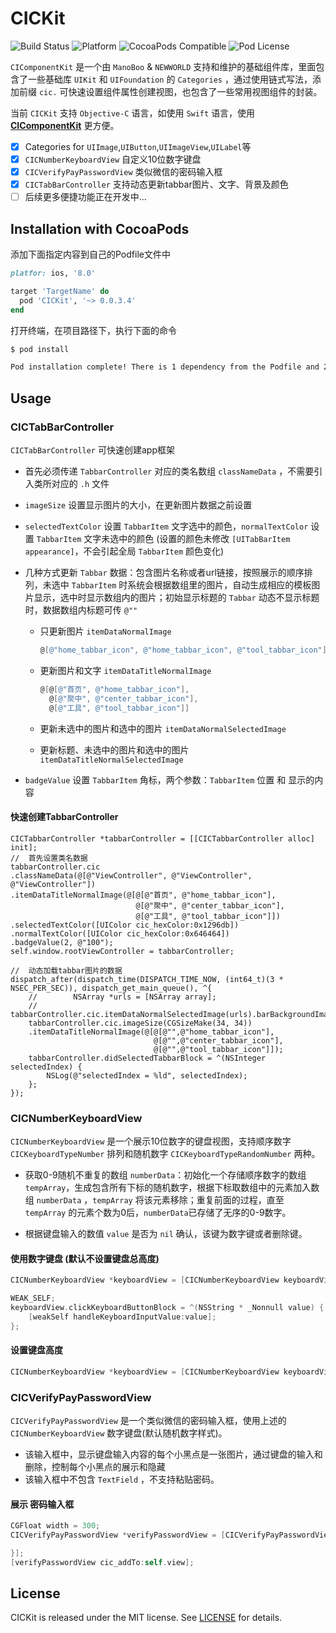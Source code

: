 
# CICKit

![Build Status](https://travis-ci.org/CodeInventorGroup/CICKit.svg?branch=master)
![Platform](https://img.shields.io/cocoapods/p/CICKit.svg?style=flat)
![CocoaPods Compatible](https://img.shields.io/cocoapods/v/CICKit.svg?style=flat)
![Pod License](https://img.shields.io/cocoapods/l/CICKit.svg)

`CIComponentKit` 是一个由 `ManoBoo` & `NEWWORLD` 支持和维护的基础组件库，里面包含了一些基础库 `UIKit` 和 `UIFoundation` 的 `Categories` ，通过使用链式写法，添加前缀 `cic.` 可快速设置组件属性创建视图，也包含了一些常用视图组件的封装。

当前 `CICKit` 支持 `Objective-C` 语言，如使用 `Swift` 语言，使用 **[CIComponentKit](https://github.com/CodeInventorGroup/CIComponentKit)** 更方便。

- [x] Categories for `UIImage`,`UIButton`,`UIImageView`,`UILabel`等
- [x] `CICNumberKeyboardView` 自定义10位数字键盘
- [x] `CICVerifyPayPasswordView` 类似微信的密码输入框
- [x] `CICTabBarController` 支持动态更新tabbar图片、文字、背景及颜色
- [ ] 后续更多便捷功能正在开发中...

## Installation with CocoaPods

添加下面指定内容到自己的Podfile文件中

```ruby
platfor: ios, '8.0'

target 'TargetName' do
  pod 'CICKit', '~> 0.0.3.4'
end
```

打开终端，在项目路径下，执行下面的命令

```bash
$ pod install

Pod installation complete! There is 1 dependency from the Podfile and 2 total pods installed.
```

## Usage

### CICTabBarController

`CICTabBarController` 可快速创建app框架

- 首先必须传递 `TabbarController` 对应的类名数组 `classNameData` ，不需要引入类所对应的 `.h` 文件
- `imageSize` 设置显示图片的大小，在更新图片数据之前设置
- `selectedTextColor` 设置 `TabbarItem` 文字选中的颜色，`normalTextColor` 设置 `TabbarItem` 文字未选中的颜色 (设置的颜色未修改 `[UITabBarItem appearance]`，不会引起全局 `TabbarItem` 颜色变化)
- 几种方式更新 `Tabbar` 数据：包含图片名称或者url链接，按照展示的顺序排列，未选中 `TabbarItem` 时系统会根据数组里的图片，自动生成相应的模板图片显示，选中时显示数组内的图片；初始显示标题的 `Tabbar` 动态不显示标题时，数据数组内标题可传 `@""`

  - 只更新图片 `itemDataNormalImage`

    ```objective-c
    @[@"home_tabbar_icon", @"home_tabbar_icon", @"tool_tabbar_icon"]
    ```

  - 更新图片和文字 `itemDataTitleNormalImage`

    ```objective-c
    @[@[@"首页", @"home_tabbar_icon"],
      @[@"聚中", @"center_tabbar_icon"],
      @[@"工具", @"tool_tabbar_icon"]]
    ```
  
  - 更新未选中的图片和选中的图片 `itemDataNormalSelectedImage`
  - 更新标题、未选中的图片和选中的图片 `itemDataTitleNormalSelectedImage`

- `badgeValue` 设置 `TabbarItem` 角标，两个参数：`TabbarItem` 位置 和 显示的内容

#### 快速创建TabbarController

```objc
CICTabbarController *tabbarController = [[CICTabbarController alloc] init];
//  首先设置类名数据
tabbarController.cic
.classNameData(@[@"ViewController", @"ViewController", @"ViewController"])
.itemDataTitleNormalImage(@[@[@"首页", @"home_tabbar_icon"],
                            @[@"聚中", @"center_tabbar_icon"],
                            @[@"工具", @"tool_tabbar_icon"]])
.selectedTextColor([UIColor cic_hexColor:0x1296db])
.normalTextColor([UIColor cic_hexColor:0x646464])
.badgeValue(2, @"100");
self.window.rootViewController = tabbarController;

//  动态加载tabbar图片的数据
dispatch_after(dispatch_time(DISPATCH_TIME_NOW, (int64_t)(3 * NSEC_PER_SEC)), dispatch_get_main_queue(), ^{
    //        NSArray *urls = [NSArray array];
    //        tabbarController.cic.itemDataNormalSelectedImage(urls).barBackgroundImage(@"");
    tabbarController.cic.imageSize(CGSizeMake(34, 34))
    .itemDataTitleNormalImage(@[@[@"",@"home_tabbar_icon"],
                                @[@"",@"center_tabbar_icon"],
                                @[@"",@"tool_tabbar_icon"]]);
    tabbarController.didSelectedTabbarBlock = ^(NSInteger selectedIndex) {
        NSLog(@"selectedIndex = %ld", selectedIndex);
    };
});
```

### CICNumberKeyboardView

`CICNumberKeyboardView` 是一个展示10位数字的键盘视图，支持顺序数字 `CICKeyboardTypeNumber` 排列和随机数字 `CICKeyboardTypeRandomNumber` 两种。

- 获取0-9随机不重复的数组 `numberData`：初始化一个存储顺序数字的数组 `tempArray`，生成包含所有下标的随机数字，根据下标取数组中的元素加入数组 `numberData` ，`tempArray` 将该元素移除；重复前面的过程，直至 `tempArray` 的元素个数为0后，`numberData`已存储了无序的0-9数字。

- 根据键盘输入的数值 `value` 是否为 `nil` 确认，该键为数字键或者删除键。

#### 使用数字键盘 (默认不设置键盘总高度)

```objective-c
CICNumberKeyboardView *keyboardView = [CICNumberKeyboardView keyboardViewWithType:CICKeyboardTypeNumber];

WEAK_SELF;
keyboardView.clickKeyboardButtonBlock = ^(NSString * _Nonnull value) {
    [weakSelf handleKeyboardInputValue:value];
};
```

#### 设置键盘高度

```objective-c
CICNumberKeyboardView *keyboardView = [CICNumberKeyboardView keyboardViewWithType:CICKeyboardTypeRandomNumber keyboardHeight:200];
```

### CICVerifyPayPasswordView

`CICVerifyPayPasswordView` 是一个类似微信的密码输入框，使用上述的 `CICNumberKeyboardView` 数字键盘(默认随机数字样式)。

- 该输入框中，显示键盘输入内容的每个小黑点是一张图片，通过键盘的输入和删除，控制每个小黑点的展示和隐藏
- 该输入框中不包含 `TextField` ，不支持粘贴密码。

#### 展示 密码输入框

```objective-c
CGFloat width = 300;
CICVerifyPayPasswordView *verifyPasswordView = [CICVerifyPayPasswordView verifyPayPasswordViewWithFrame:CGRectMake((CIC_SCREEN_WIDTH - width)/2.0, 200, width, 50) showKeyboardBottomHeight:CIC_TAB_BAR_HEIGHT keyboardHeight:0 keyboardType:CICKeyboardTypeRandomNumber verifyPayPasswordBlock:^(NSString * _Nonnull password) {

}];
[verifyPasswordView cic_addTo:self.view];
```

## License

CICKit is released under the MIT license. See [LICENSE](https://github.com/CodeInventorGroup/CICKit/blob/master/LICENSE) for details.
